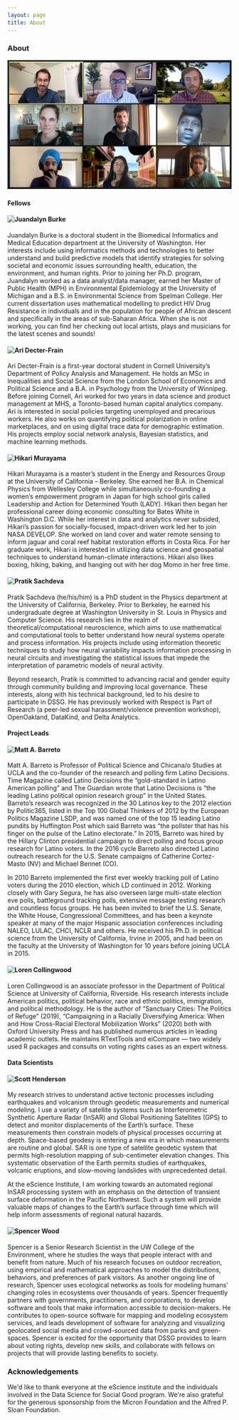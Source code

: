 ```yaml
---
layout: page
title: About
---
```


### About

![](assets/img/photos/DSSG-voting-equity-team-jpg.jpg)<!---->


#### Fellows

<div style="clear: both;">
  <div style="float: left; margin-right 3em;">
    <img src = "{{ site.url }}{{ site.baseurl }}/assets/img/photos/Burke-Juandalyn-Headshot-scaled.jpg" width = "125">
  </div>
  <div>
    <h4>Juandalyn Burke</h4>
    <p>Juandalyn Burke is a doctoral student in the Biomedical Informatics and Medical Education department at the University of Washington. Her interests include using informatics methods and technologies to better understand and build predictive models that identify strategies for solving societal and economic issues surrounding health, education, the environment, and human rights. Prior to joining her Ph.D. program, Juandalyn worked as a data analyst/data manager, earned her Master of Public Health (MPH) in Environmental Epidemiology at the University of Michigan and a B.S. in Environmental Science from Spelman College. Her current dissertation uses mathematical modelling to predict HIV Drug Resistance in individuals and in the population for people of African descent and specifically in the areas of sub-Saharan Africa. When she is not working, you can find her checking out local artists, plays and musicians for the latest scenes and sounds!</p>
  </div>
</div>

<div style="clear: both;">
  <div style="float: left; margin-right 3em;">
    <img src = "{{ site.url }}{{ site.baseurl }}/assets/img/photos/Decter-Frain-Ari-Headshot-scaled.jpg" width = "125">
  </div>
  <div>
    <h4>Ari Decter-Frain</h4>
    <p>Ari Decter-Frain is a first-year doctoral student in Cornell University’s Department of Policy Analysis and Management. He holds an MSc in Inequalities and Social Science from the London School of Economics and Political Science and a B.A. in Psychology from the University of Winnipeg. Before joining Cornell, Ari worked for two years in data science and product management at MHS, a Toronto-based human capital analytics company.
Ari is interested in social policies targeting unemployed and precarious workers. He also works on quantifying political polarization in online marketplaces, and on using digital trace data for demographic estimation. His projects employ social network analysis, Bayesian statistics, and machine learning methods.</p>
  </div>
</div>

<div style="clear: both;">
  <div style="float: left; margin-right 3em;">
    <img src = "{{ site.url }}{{ site.baseurl }}/assets/img/photos/Murayama-Hikari-Headshot.jpg" width = "125">
  </div>
  <div>
    <h4>Hikari Murayama</h4>
    <p>Hikari Murayama is a master’s student in the Energy and Resources Group at the University of California – Berkeley. She earned her B.A. in Chemical Physics from Wellesley College while simultaneously co-founding a women’s empowerment program in Japan for high school girls called Leadership and Action for Determined Youth (LADY). Hikari then began her professional career doing economic consulting for Bates White in Washington D.C. While her interest in data and analytics never subsided, Hikari’s passion for socially-focused, impact-driven work led her to join NASA DEVELOP. She worked on land cover and water remote sensing to inform jaguar and coral reef habitat restoration efforts in Costa Rica. For her graduate work, Hikari is interested in utilizing data science and geospatial techniques to understand human-climate interactions. Hikari also likes boxing, hiking, baking, and hanging out with her dog Momo in her free time.</p>
  </div>
</div>


<div style="clear: both;">
  <div style="float: left; margin-right 3em;">
    <img src = "{{ site.url }}{{ site.baseurl }}/assets/img/photos/Sachdeva-Pratik-Headshot.jpg" width = "125">
  </div>
  <div>
    <h4>Pratik Sachdeva</h4>
     <p>Pratik Sachdeva (he/his/him) is a PhD student in the Physics department at the University of California, Berkeley. Prior to Berkeley, he earned his undergraduate degree at Washington University in St. Louis in Physics and Computer Science. His research lies in the realm of theoretical/computational neuroscience, which aims to use mathematical and computational tools to better understand how neural systems operate and process information. His projects include using information theoretic techniques to study how neural variability impacts information processing in neural circuits and investigating the statistical issues that impede the interpretation of parametric models of neural activity.</p>
     <p>Beyond research, Pratik is committed to advancing racial and gender equity through community building and improving local governance. These interests, along with his technical background, led to his desire to participate in DSSG. He has previously worked with Respect is Part of Research (a peer-led sexual harassment/violence prevention workshop), OpenOakland, DataKind, and Delta Analytics.</p>
  </div>
</div>


#### Project Leads

<div style="clear: both;">
  <div style="float: left; margin-right 3em;">
    <img src = "{{ site.url }}{{ site.baseurl }}/assets/img/photos/Matt-Barreto-headshot.jpg" width = "125">
  </div>
  <div>
    <h4>Matt A. Barreto</h4>
     <p>Matt A. Barreto is Professor of Political Science and Chicana/o Studies at UCLA and the co-founder of the research and polling firm Latino Decisions. Time Magazine called Latino Decisions the “gold-standard in Latino American polling” and The Guardian wrote that Latino Decisions is “the leading Latino political opinion research group” in the United States. Barreto’s research was recognized in the 30 Latinos key to the 2012 election by Politic365, listed in the Top 100 Global Thinkers of 2012 by the European Politics Magazine LSDP, and was named one of the top 15 leading Latino pundits by Huffington Post which said Barreto was “the pollster that has his finger on the pulse of the Latino electorate.” In 2015, Barreto was hired by the Hillary Clinton presidential campaign to direct polling and focus group research for Latino voters. In the 2016 cycle Barreto also directed Latino outreach research for the U.S. Senate campaigns of Catherine Cortez-Masto (NV) and Michael Bennet (CO).</p>
<p>In 2010 Barreto implemented the first ever weekly tracking poll of Latino voters during the 2010 election, which LD continued in 2012. Working closely with Gary Segura, he has also overseen large multi-state election eve polls, battleground tracking polls, extensive message testing research and countless focus groups. He has been invited to brief the U.S. Senate, the White House, Congressional Committees, and has been a keynote speaker at many of the major Hispanic association conferences including NALEO, LULAC, CHCI, NCLR and others. He received his Ph.D. in political science from the University of California, Irvine in 2005, and had been on the faculty at the University of Washington for 10 years before joining UCLA in 2015.</p>
  </div>
</div>

<div style="clear: both;">
  <div style="float: left; margin-right 3em;">
    <img src = "{{ site.url }}{{ site.baseurl }}/assets/img/photos/Collingwood-Loren-Headshot.jpg" width = "125">
  </div>
  <div>
    <h4>Loren Collingwood</h4>
     <p>Loren Collingwood is an associate professor in the Department of Political Science at University of California, Riverside. His research interests include American politics, political behavior, race and ethnic politics, immigration, and political methodology. He is the author of “Sanctuary Cities: The Politics of Refuge” (2019), “Campaigning in a Racially Diversifying America: When and How Cross-Racial Electoral Mobilization Works” (2020) both with Oxford University Press and has published numerous articles in leading academic outlets. He maintains RTextTools and eiCompare — two widely used R packages and consults on voting rights cases as an expert witness.</p>
  </div>
</div>


#### Data Scientists

<div style="clear: both;">
  <div style="float: left; margin-right 3em;">
    <img src = "{{ site.url }}{{ site.baseurl }}/assets/img/photos/Scott-Henderson.jpg" width = "125">
  </div>
  <div>
    <h4>Scott Henderson</h4>
     <p>My research strives to understand active tectonic processes including earthquakes and volcanism through geodetic measurements and numerical modeling. I use a variety of satellite systems such as Interferometric Synthetic Aperture Radar (InSAR) and Global Positioning Satellites (GPS) to detect and monitor displacements of the Earth’s surface. These measurements then constrain models of physical processes occurring at depth.
Space-based geodesy is entering a new era in which measurements are routine and global. SAR is one type of satellite geodetic system that permits high-resolution mapping of sub-centimeter elevation changes. This systematic observation of the Earth permits studies of earthquakes, volcanic eruptions, and slow-moving landslides with unprecedented detail.</p>
  <p> At the eScience Institute, I am working towards an automated regional InSAR processing system with an emphasis on the detection of transient surface deformation in the Pacific Northwest. Such a system will provide valuable maps of changes to the Earth’s surface through time which will help inform assessments of regional natural hazards. </p>
  </div>
</div>

<div style="clear: both;">
  <div style="float: left; margin-right 3em;">
    <img src = "{{ site.url }}{{ site.baseurl }}/assets/img/photos/Spencer-Wood-2.jpg" width = "125">
  </div>
  <div>
    <h4>Spencer Wood</h4>
     <p>Spencer is a Senior Research Scientist in the UW College of the Environment, where he studies the ways that people interact with and benefit from nature. Much of his research focuses on outdoor recreation, using empirical and mathematical approaches to model the distributions, behaviors, and preferences of park visitors. As another ongoing line of research, Spencer uses ecological networks as tools for modeling humans’ changing roles in ecosystems over thousands of years. Spencer frequently partners with governments, practitioners, and corporations, to develop software and tools that make information accessible to decision-makers. He contributes to open-source software for mapping and modeling ecosystem services, and leads development of software for analyzing and visualizing geolocated social media and crowd-sourced data from parks and green-spaces. Spencer is excited for the opportunity that DSSG provides to learn about voting rights, develop new skills, and collaborate with fellows on projects that will provide lasting benefits to society.</p>
  </div>
</div>


### Acknowledgements


We'd like to thank everyone at the eScience institute and the individuals involved in the Data Science for Social Good program. We're also grateful for the generous sponsorship from the Micron Foundation and the Alfred P. Sloan Foundation.

